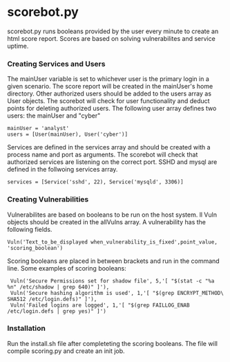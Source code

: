 # scorebot.py
scorebot.py runs booleans provided by the user every minute to create an html score report. Scores are based on solving vulnerabilites and service uptime.
### Creating Services and Users
The mainUser variable is set to whichever user is the primary login in a given scenario. The score report will be created in the mainUser's home directory. Other authorized users should be added to the users array as User objects. The scorebot will check for user functionality and deduct points for deleting authorized users. The following user array defines two users: the mainUser and "cyber"
```
mainUser = 'analyst'
users = [User(mainUser), User('cyber')]
```
Services are defined in the services array and should be created with a process name and port as arguments. The scorebot will check that authorized services are listening on the correct port. SSHD and mysql are defined in the follwoing services array.

```
services = [Service('sshd', 22), Service('mysqld', 3306)]
```
### Creating Vulnerabilities
Vulnerabilites are based on booleans to be run on the host system. ll Vuln objects should be created in the allVulns array. A vulnerability has the following fields. 
```
Vuln('Text_to_be_displayed when_vulnerability_is_fixed',point_value, 'scoring_boolean')
```
Scoring booleans are placed in between brackets and run in the command line. Some examples of scoring booleans:
```
 Vuln('Secure Permissions set for shadow file', 5,'[ "$(stat -c "%a %n" /etc/shadow | grep 640)" ]'),
 Vuln('Secure hashing algorithm is used', 1,'[ "$(grep ENCRYPT_METHOD\ SHA512 /etc/login.defs)" ]'),
 Vuln('Failed logins are logged', 1,'[ "$(grep FAILLOG_ENAB /etc/login.defs | grep yes)" ]')
```
### Installation
Run the install.sh file after completeting the scoring booleans. The file will compile scoring.py and create an init job.
